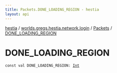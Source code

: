```yaml
---
title: Packets.DONE_LOADING_REGION - hestia
layout: api
---
```


<div class='api-docs-breadcrumbs'><a href="../../index.html">hestia</a> / <a href="../index.html">worlds.gregs.hestia.network.login</a> / <a href="index.html">Packets</a> / <a href="./-d-o-n-e_-l-o-a-d-i-n-g_-r-e-g-i-o-n.html">DONE_LOADING_REGION</a></div>

# DONE_LOADING_REGION

<div class="signature"><code><span class="keyword">const</span> <span class="keyword">val </span><span class="identifier">DONE_LOADING_REGION</span><span class="symbol">: </span><a href="https://kotlinlang.org/api/latest/jvm/stdlib/kotlin/-int/index.html"><span class="identifier">Int</span></a></code></div>
